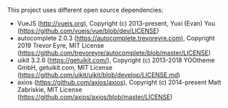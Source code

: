 This project uses different open source dependencies:

- VueJS (http://vuejs.org), Copyright (c) 2013-present, Yuxi (Evan) You (https://github.com/vuejs/vue/blob/dev/LICENSE)
- autocomplete 2.0.3 (https://autocomplete.trevoreyre.com), Copyright 2019 Trevor Eyre, MIT License (https://github.com/trevoreyre/autocomplete/blob/master/LICENSE)
- uikit 3.2.6 (https://getuikit.com/), Copyright (c) 2013-2018 YOOtheme GmbH, getuikit.com, MIT License (https://github.com/uikit/uikit/blob/develop/LICENSE.md)
- axios (https://github.com/axios/axios), Copyright (c) 2014-present Matt Zabriskie, MIT License (https://github.com/axios/axios/blob/master/LICENSE)
